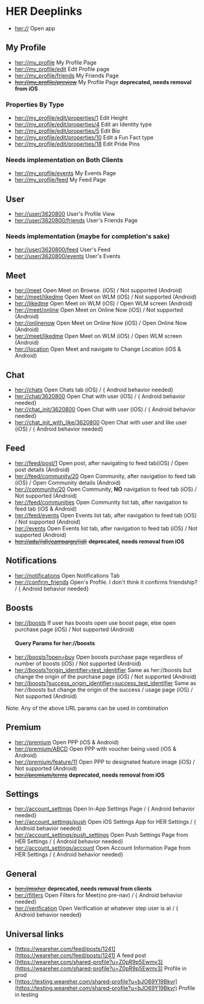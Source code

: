 # HER Deeplinks

*   [her://](her://) Open app

## My Profile
*   [her://my_profile](her://my_profile) My Profile Page
*   [her://my_profile/edit](her://my_profile/edit) Edit Profile page
*   [her://my_profile/friends](her://my_profile/friends) My Friends Page
*   ~~[her://my_profile/preview](her://my_profile/preview)~~ My Profile Page **deprecated, needs removal from iOS**

### Properties By Type
*   [her://my_profile/edit/properties/1](her://my_profile/edit/properties/1) Edit Height
*   [her://my_profile/edit/properties/4](her://my_profile/edit/properties/4) Edit an Identity type
*   [her://my_profile/edit/properties/5](her://my_profile/edit/properties/5) Edit Bio
*   [her://my_profile/edit/properties/10](her://my_profile/edit/properties/10) Edit a Fun Fact type
*   [her://my_profile/edit/properties/18](her://my_profile/edit/properties/18) Edit Pride Pins

### Needs implementation on Both Clients
*   [her://my_profile/events](her://my_profile/events) My Events Page
*   [her://my_profile/feed](her://my_profile/feed) My Feed Page

## User 
*   [her://user/3620800](her://user/3620800) User's Profile View
*   [her://user/3620800/friends](her://user/3620800/friends) User's Friends Page

### Needs implementation (maybe for completion's sake)
*   [her://user/3620800/feed](her://user/3620800/feed) User's Feed
*   [her://user/3620800/events](her://user/3620800/events) User's Events

## Meet
*   [her://meet](her://meet) Open Meet on Browse. (iOS) / Not supported (Android)  
*   [her://meet/likedme](her://meet/likedme) Open Meet on WLM (iOS) / Not supported (Android) 
*   [her://likedme](her://likedme) Open Meet on WLM (iOS) / Open WLM screen (Android)
*   [her://meet/online](her://meet/online) Open Meet on Online Now (iOS) / Not supported (Android) 
*   [her://onlinenow](her://onlinenow) Open Meet on Online Now (iOS) / Open Online Now (Android) 
*   [her://meet/likedme](her://meet/likedme) Open Meet on WLM (iOS) / Open WLM screen (Android)
*   [her://location](her://location) Open Meet and navigate to Change Location (iOS & Android)

## Chat
*   [her://chats](her://chats) Open Chats tab (iOS) / { Android behavior needed}
*   [her://chat/3620800](her://chat/3620800) Open Chat with user (iOS) / { Android behavior needed}
*   [her://chat_init/3620800](her://chat_init/3620800) Open Chat with user (iOS) / { Android behavior needed}
*   [her://chat_init_with_like/3620800](her://chat_init_with_like/3620800) Open Chat with user and like user (iOS) / { Android behavior needed}

## Feed
*   [her://feed/post/1](her://feed/post/1) Open post, after navigating to feed tab(iOS) / Open post details (Android)
*   [her://feed/community/20](her://feed/community/20) Open Community, after navigation to feed tab (iOS) / Open Community details (Android)
*   [her://community/20](her://community/20) Open Community, **NO** navigation to feed tab (iOS) / Not supported (Android) 
*   [her://feed/communities](her://feed/communities) Open Community list tab, after navigation to feed tab (iOS & Android)
*   [her://feed/events](her://feed/events) Open Events list tab, after navigation to feed tab (iOS) / Not supported (Android) 
*   [her://events](her://events) Open Events list tab, after navigation to feed tab (iOS) / Not supported (Android) 
*   ~~[her://ads/{id}/campaign/{id}](her://ads/{id}/campaign/{id})~~ **deprecated, needs removal from iOS**

## Notifications
*   [her://notifications](her://notifications) Open Notifications Tab
*   [her://confirm_friends](her://confirm_friends) Open's Profile.  I don't think it confirms friendship? / { Android behavior needed}

## Boosts
*   [her://boosts](her://boosts) If user has boosts open use boost page, else open purchase page (iOS) / Not supported (Android) 
    #### Query Params for her://boosts
*   [her://boosts?open=buy](her://boosts?open=buy) Open boosts purchase page regardless of number of boosts (iOS) / Not supported (Android) 
*   [her://boosts?origin_identifier=test_identifier](her://boosts) Same as her://boosts but change the origin of the purchase page (iOS) / Not supported (Android) 
*   [her://boosts?success_origin_identifier=success_test_identifier](her://boosts) Same as her://boosts but change the origin of the success / usage page (iOS) / Not supported (Android) 

Note: Any of the above URL params can be used in combination

## Premium
*   [her://premium](her://premium) Open PPP (iOS & Android)
*   [her://premium/ABCD](her://premium/ABCD) Open PPP with voucher being used (iOS & Android)
*   [her://premium/feature/11](her://premium/feature/11) Open PPP to designated feature image (iOS) / Not supported (Android)
*   ~~[her://premium/terms](her://premium/terms)~~ **deprecated, needs removal from iOS**

## Settings
*   [her://account_settings](her://account_settings) Open In-App Settings Page / { Android behavior needed}
*   [her://account_settings/push](her://account_settings/push) Open iOS Settings App for HER Settings / { Android behavior needed}
*   [her://account_settings/push_settings](her://account_settings/push_settings) Open Push Settings Page from HER Settings / { Android behavior needed}
*   [her://account_settings/account](her://account_settings/account) Open Account Information Page from HER Settings / { Android behavior needed}

## General
*   ~~[her://mixher](her://mixher)~~  **deprecated, needs removal from clients**
*   [her://filters](her://filters) Open Filters for Meet(no pre-nav) / { Android behavior needed}
*   [her://verification](her://verification) Open Verification at whatever step user is at / { Android behavior needed}

## Universal links

*   [https://weareher.com/feed/posts/1241](https://weareher.com/feed/posts/1241) A feed post
*   [https://weareher.com/shared-profile?u=Z0pR9p5Ewmv3](https://weareher.com/shared-profile?u=Z0pR9p5Ewmv3) Profile in prod
*   [https://testing.weareher.com/shared-profile?u=bJO69Y19Bkvr](https://testing.weareher.com/shared-profile?u=bJO69Y19Bkvr) Profile in testing


